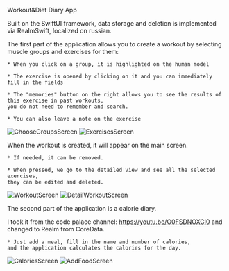 Workout&Diet Diary App

Built on the SwiftUI framework, data storage and deletion is implemented via RealmSwift, localized on russian.

The first part of the application allows you to create a workout by selecting muscle groups and exercises for them:

    * When you click on a group, it is highlighted on the human model
    
    * The exercise is opened by clicking on it and you can immediately fill in the fields
    
    * The "memories" button on the right allows you to see the results of this exercise in past workouts,
    you do not need to remember and search.
    
    * You can also leave a note on the exercise
![ChooseGroupsScreen](https://user-images.githubusercontent.com/94259002/176558907-1496a5b4-1e83-480b-ba13-926cdb4f048a.png) 
![ExercisesScreen](https://user-images.githubusercontent.com/94259002/176559180-ec8cc60e-a360-42b6-b37b-df15312041b1.png)


When the workout is created, it will appear on the main screen.

    * If needed, it can be removed.
    
    * When pressed, we go to the detailed view and see all the selected exercises, 
    they can be edited and deleted.
    
![WorkoutScreen](https://user-images.githubusercontent.com/94259002/176560989-37edd9ea-3b98-4e1e-a287-37fea8137a63.png)
![DetailWorkoutScreen](https://user-images.githubusercontent.com/94259002/176560997-6aea296b-3894-46b6-863c-c4711eb4a8ba.png)


The second part of the application is a calorie diary.

I took it from the code palace channel: https://youtu.be/O0FSDNOXCl0 and changed to Realm from CoreData.

    * Just add a meal, fill in the name and number of calories, 
    and the application calculates the calories for the day.

![CaloriesScreen](https://user-images.githubusercontent.com/94259002/176561913-9c7744c8-01d9-4511-b668-a5c2a13b934b.png) 
![AddFoodScreen](https://user-images.githubusercontent.com/94259002/176562004-57ac5975-9874-4b62-9881-cfb5db498568.png)
